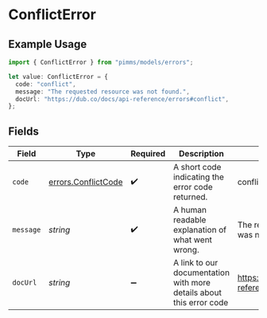 # ConflictError

## Example Usage

```typescript
import { ConflictError } from "pimms/models/errors";

let value: ConflictError = {
  code: "conflict",
  message: "The requested resource was not found.",
  docUrl: "https://dub.co/docs/api-reference/errors#conflict",
};
```

## Fields

| Field                                                               | Type                                                                | Required                                                            | Description                                                         | Example                                                             |
| ------------------------------------------------------------------- | ------------------------------------------------------------------- | ------------------------------------------------------------------- | ------------------------------------------------------------------- | ------------------------------------------------------------------- |
| `code`                                                              | [errors.ConflictCode](../../models/errors/conflictcode.md)          | :heavy_check_mark:                                                  | A short code indicating the error code returned.                    | conflict                                                            |
| `message`                                                           | *string*                                                            | :heavy_check_mark:                                                  | A human readable explanation of what went wrong.                    | The requested resource was not found.                               |
| `docUrl`                                                            | *string*                                                            | :heavy_minus_sign:                                                  | A link to our documentation with more details about this error code | https://dub.co/docs/api-reference/errors#conflict                   |